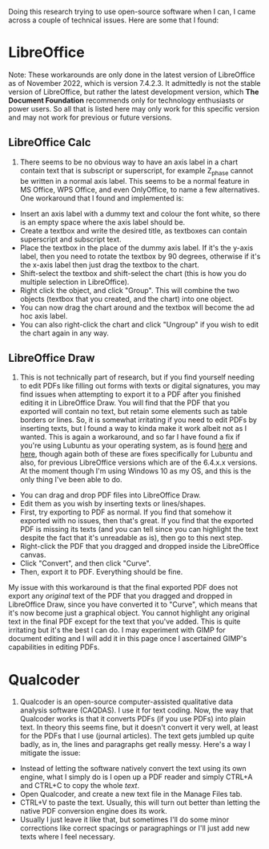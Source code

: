 Doing this research trying to use open-source software when I can, I came across a couple of technical issues. Here are some that I found:

# LibreOffice

Note: These workarounds are only done in the latest version of LibreOffice as of November 2022, which is version 7.4.2.3. It admittedly is not the stable version of LibreOffice, but rather the latest development version, which **The Document Foundation** recommends only for technology enthusiasts or power users. So all that is listed here may only work for this specific version and may not work for previous or future versions.

## LibreOffice Calc

1. There seems to be no obvious way to have an axis label in a chart contain text that is subscript or superscript, for example Z<sub>phase</sub> cannot be written in a normal axis label. This seems to be a normal feature in MS Office, WPS Office, and even OnlyOffice, to name a few alternatives. One workaround that I found and implemented is:

* Insert an axis label with a dummy text and colour the font white, so there is an empty space where the axis label should be.
* Create a textbox and write the desired title, as textboxes can contain superscript and subscript text.
* Place the textbox in the place of the dummy axis label. If it's the y-axis label, then you need to rotate the textbox by 90 degrees, otherwise if it's the x-axis label then just drag the textbox to the chart.
* Shift-select the textbox and shift-select the chart (this is how you do multiple selection in LibreOffice).
* Right click the object, and click "Group". This will combine the two objects (textbox that you created, and the chart) into one object.
* You can now drag the chart around and the textbox will become the ad hoc axis label.
* You can also right-click the chart and click "Ungroup" if you wish to edit the chart again in any way. 

## LibreOffice Draw

1. This is not technically part of research, but if you find yourself needing to edit PDFs like filling out forms with texts or digital signatures, you may find issues when attempting to export it to a PDF after you finished editing it in LibreOffice Draw. You will find that the PDF that you exported will contain no text, but retain some elements such as table borders or lines. So, it is somewhat irritating if you need to edit PDFs by inserting texts, but I found a way to kinda make it work albeit not as I wanted. This is again a workaround, and so far I have found a fix if you're using Lubuntu as your operating system, as is found [here](https://ask.libreoffice.org/t/export-or-print-to-pdf-no-text/52178/18) and [here](https://ask.libreoffice.org/t/text-not-showing-when-exporting-to-pdf-or-printing-in-6-4-4-2/55075/8), though again both of these are fixes specifically for Lubuntu and also, for previous LibreOffice versions which are of the 6.4.x.x versions. At the moment though I'm using Windows 10 as my OS, and this is the only thing I've been able to do.

* You can drag and drop PDF files into LibreOffice Draw.
* Edit them as you wish by inserting texts or lines/shapes.
* First, try exporting to PDF as normal. If you find that somehow it exported with no issues, then that's great. If you find that the exported PDF is missing its texts (and you can tell since you can highlight the text despite the fact that it's unreadable as is), then go to this next step.
* Right-click the PDF that you dragged and dropped inside the LibreOffice canvas.
* Click "Convert", and then click "Curve".
* Then, export it to PDF. Everything should be fine.

My issue with this workaround is that the final exported PDF does not export any *original* text of the PDF that you dragged and dropped in LibreOffice Draw, since you have converted it to "Curve", which means that it's now become just a graphical object. You cannot highlight any original text in the final PDF except for the text that you've added. This is quite irritating but it's the best I can do. I may experiment with GIMP for document editing and I will add it in this page once I ascertained GIMP's capabilities in editing PDFs.

# Qualcoder

1. Qualcoder is an open-source computer-assisted qualitative data analysis software (CAQDAS). I use it for text coding. Now, the way that Qualcoder works is that it converts PDFs (if you use PDFs) into plain text. In theory this seems fine, but it doesn't convert it very well, at least for the PDFs that I use (journal articles). The text gets jumbled up quite badly, as in, the lines and paragraphs get really messy. Here's a way I mitigate the issue:

* Instead of letting the software natively convert the text using its own engine, what I simply do is I open up a PDF reader and simply CTRL+A and CTRL+C to copy the whole *text*.
* Open Qualcoder, and create a new text file in the Manage Files tab.
* CTRL+V to paste the text. Usually, this will turn out better than letting the native PDF conversion engine does its work.
* Usually I just leave it like that, but sometimes I'll do some minor corrections like correct spacings or paragraphings or I'll just add new texts where I feel necessary.